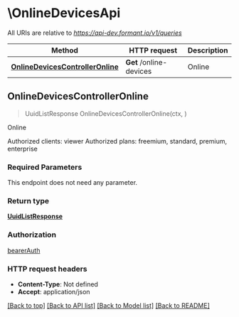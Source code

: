 # \OnlineDevicesApi

All URIs are relative to *https://api-dev.formant.io/v1/queries*

Method | HTTP request | Description
------------- | ------------- | -------------
[**OnlineDevicesControllerOnline**](OnlineDevicesApi.md#OnlineDevicesControllerOnline) | **Get** /online-devices | Online



## OnlineDevicesControllerOnline

> UuidListResponse OnlineDevicesControllerOnline(ctx, )

Online

Authorized clients: viewer Authorized plans: freemium, standard, premium, enterprise

### Required Parameters

This endpoint does not need any parameter.

### Return type

[**UuidListResponse**](UuidListResponse.md)

### Authorization

[bearerAuth](../README.md#bearerAuth)

### HTTP request headers

- **Content-Type**: Not defined
- **Accept**: application/json

[[Back to top]](#) [[Back to API list]](../README.md#documentation-for-api-endpoints)
[[Back to Model list]](../README.md#documentation-for-models)
[[Back to README]](../README.md)

